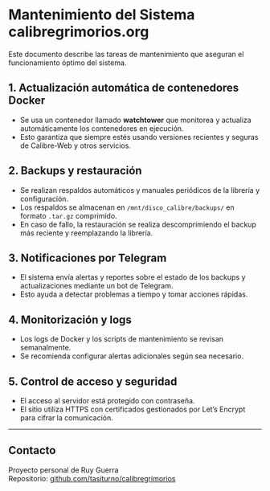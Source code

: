 # Mantenimiento del Sistema calibregrimorios.org

Este documento describe las tareas de mantenimiento que aseguran el funcionamiento óptimo del sistema.

## 1. Actualización automática de contenedores Docker

- Se usa un contenedor llamado **watchtower** que monitorea y actualiza automáticamente los contenedores en ejecución.
- Esto garantiza que siempre estés usando versiones recientes y seguras de Calibre-Web y otros servicios.

## 2. Backups y restauración

- Se realizan respaldos automáticos y manuales periódicos de la librería y configuración.
- Los respaldos se almacenan en `/mnt/disco_calibre/backups/` en formato `.tar.gz` comprimido.
- En caso de fallo, la restauración se realiza descomprimiendo el backup más reciente y reemplazando la librería.

## 3. Notificaciones por Telegram

- El sistema envía alertas y reportes sobre el estado de los backups y actualizaciones mediante un bot de Telegram.
- Esto ayuda a detectar problemas a tiempo y tomar acciones rápidas.

## 4. Monitorización y logs

- Los logs de Docker y los scripts de mantenimiento se revisan semanalmente.
- Se recomienda configurar alertas adicionales según sea necesario.

## 5. Control de acceso y seguridad

- El acceso al servidor está protegido con contraseña.
- El sitio utiliza HTTPS con certificados gestionados por Let’s Encrypt para cifrar la comunicación.

---

## Contacto

Proyecto personal de Ruy Guerra  
Repositorio: [github.com/tasiturno/calibregrimorios](https://github.com/tasiturno/calibregrimorios)

